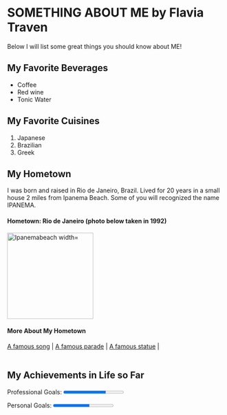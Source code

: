 <!DOCTYPE html>
<html lang="en">
<head>
	<meta charset="UTF-8">
	<title> My First Project </title>
</head>
<body>
<h1>SOMETHING ABOUT ME by Flavia Traven</h1>
<p>Below I will list some great things you should know about ME!</p>

<h2>My Favorite Beverages</h2>
<ul>
  <li>Coffee</li>
  <li>Red wine</li>
  <li>Tonic Water</li>
</ul>  
<h2>My Favorite Cuisines</h2>
<ol>
  <li>Japanese</li>
  <li>Brazilian</li>
  <li>Greek</li>
</ol>  
<h2>My Hometown</strong></h2>
    <p>I was born and raised in Rio de Janeiro, Brazil. Lived for 20 years in a small house 2 miles from Ipanema Beach.
Some of you will recognized the name IPANEMA.</p>
<h4>Hometown: Rio de Janeiro (photo below taken in 1992)</h4> 
 <img src="https://lonelyplanetimages.imgix.net/mastheads/GettyImages-147189497_medium.jpg" alt="Ipanemabeach width="200" height="200" 
<br>
<h4>More About My Hometown</h4>
<nav>
 	<a href="https://en.wikipedia.org/wiki/The_Girl_from_Ipanema"> A famous song</a> |
 	<a href="https://en.wikipedia.org/wiki/Rio_Carnival">A famous parade</a> |
 	<a href="https://en.wikipedia.org/wiki/Christ_the_Redeemer_(statue)">A famous statue</a> |
 </nav>
<br>
<h2>My Achievements in Life so Far</h2>
<p><label for="file">Professional Goals:</label>
<progress id="file" max="100" value="70"> 70% </progress>
<p><label for="file">Personal Goals:</label>
<progress id="file" max="100" value="60"> 60% </progress>
</body>
</html>
